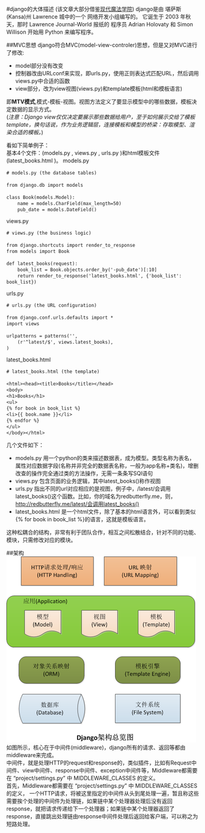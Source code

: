 #django的大体描述
(该文章大部分借鉴[现代魔法学院](http://www.nowamagic.net/academy/part/13/286/))
django是由 堪萨斯(Kansa)州 Lawrence 城中的一个 网络开发小组编写的。 它诞生于 2003 年秋天，那时 Lawrence Journal-World 报纸的 程序员 Adrian Holovaty 和 Simon Willison 开始用 Python 来编写程序。

##MVC思想
django符合MVC(model-view-controler)思想，但是又对MVC进行了修改:

- model部分没有改变  
- 控制器改由URLconf来实现，即urls.py，使用正则表达式匹配URL，然后调用views.py中合适的函数
- view部分，改为view视图(views.py)和template模板(html和模板语言)   

即**MTV模式**,模式-模板-视图。视图方法定义了要显示模型中的哪些数据，模板决定数据的显示方式。  
(*注意：Django view仅仅决定要展示那些数据给用户，至于如何展示交给了模板template，换句话说，作为业务逻辑层，连接模板和模型的桥梁：存取模型、渲染合适的模板。*)

看如下简单例子：   
基本4个文件：(models.py , views.py , urls.py )和html模板文件 (latest_books.html )。
models.py   
```
# models.py (the database tables)

from django.db import models

class Book(models.Model):
    name = models.CharField(max_length=50)
    pub_date = models.DateField()
```
views.py   
```
# views.py (the business logic)

from django.shortcuts import render_to_response
from models import Book

def latest_books(request):
    book_list = Book.objects.order_by('-pub_date')[:10]
    return render_to_response('latest_books.html', {'book_list': book_list})
```
urls.py
```
# urls.py (the URL configuration)

from django.conf.urls.defaults import *
import views

urlpatterns = patterns('',
    (r'^latest/$', views.latest_books),
)
```
latest_books.html   
```
# latest_books.html (the template)

<html><head><title>Books</title></head>
<body>
<h1>Books</h1>
<ul>
{% for book in book_list %}
<li>{{ book.name }}</li>
{% endfor %}
</ul>
</body></html>
```
几个文件如下：  

- models.py 用一个python的类来描述数据表，成为模型。类型名称为表名，属性对应数据字段(名称并非完全的数据表名称，一般为app名称+类名)，增删改查的操作完全通过类的方法操作，无需一条条写SQl语句
- views.py 包含页面的业务逻辑，其中latest_books()称作视图
- urls.py 指出不同的url对应相应的是视图，例子中，/latest/会调用latest_books()这个函数。比如，你的域名为redbutterfly.me，则，http://redbutterfly.me/latest/会调用latest_books()
- latest_books.html 是一个html文件，除了基本的html语言外，可以看到类似{% for book in book_list %}的语言，这就是模板语言。

这种松耦合的结构，非常有利于团队合作，相互之间松散结合，针对不同的功能、模块，只需修改对应的模块。

##架构
![Django Architecture](./img/1_1.png)
如图所示，核心在于中间件(middleware)，django所有的请求、返回等都由middleware来完成。  
中间件，就是处理HTTP的request和response的，类似插件，比如有Request中间件、view中间件、response中间件、exception中间件等，Middleware都需要在 “project/settings.py” 中 MIDDLEWARE_CLASSES 的定义。  
首先，Middleware都需要在 “project/settings.py” 中 MIDDLEWARE_CLASSES 的定义， 一个HTTP请求，将被这里指定的中间件从头到尾处理一遍，暂且称这些需要挨个处理的中间件为处理链，如果链中某个处理器处理后没有返回response，就把请求传递给下一个处理器；如果链中某个处理器返回了response，直接跳出处理链由response中间件处理后返回给客户端，可以称之为短路处理。